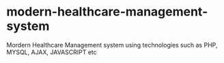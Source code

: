 # modern-healthcare-management-system
Mordern Healthcare Management system using technologies such as PHP, MYSQL, AJAX, JAVASCRIPT etc
